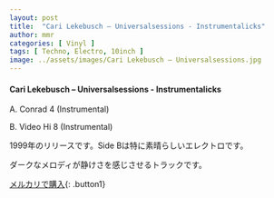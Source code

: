 ```yaml
---
layout: post
title:  "Cari Lekebusch – Universalsessions - Instrumentalicks"
author: mmr
categories: [ Vinyl ]
tags: [ Techno, Electro, 10inch ]
image: ../assets/images/Cari Lekebusch – Universalsessions.jpg
---
```


#### Cari Lekebusch – Universalsessions - Instrumentalicks


A. Conrad 4 (Instrumental)


B. Video Hi 8 (Instrumental)


1999年のリリースです。Side Bは特に素晴らしいエレクトロです。

ダークなメロディが静けさを感じさせるトラックです。


[メルカリで購入](https://jp.mercari.com/item/m21088903450){: .button1}

